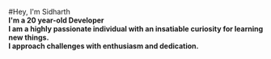 #Hey, I'm Sidharth
  <br>**I'm a 20 year-old Developer**
  <br>**I am a highly passionate individual with an insatiable curiosity for learning new things.** 
  <br>**I approach challenges with enthusiasm and dedication.**
  
    
